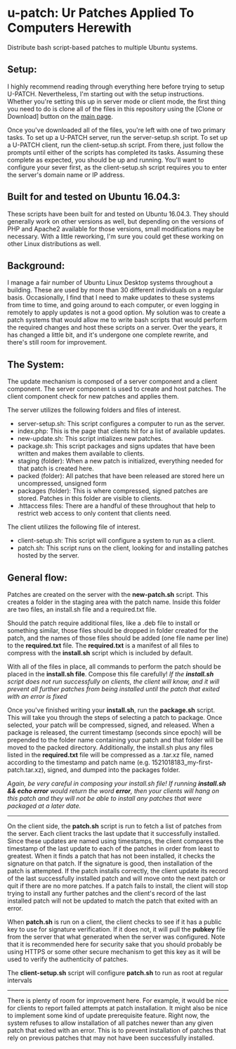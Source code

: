 # u-patch: Ur Patches Applied To Computers Herewith
Distribute bash script-based patches to multiple Ubuntu systems.

Setup:
---
I highly recommend reading through everything here before trying to setup U-PATCH. Nevertheless, I'm starting out with the setup instructions. Whether you're setting this up in server mode or client mode, the first thing you need to do is clone all of the files in this repository using the [Clone or Download] button on the [main page](https://github.com/nbros652/u-patch).

Once you've downloaded all of the files, you're left with one of two primary tasks. To set up a U-PATCH server, run the server-setup.sh script. To set up a U-PATCH client, run the client-setup.sh script. From there, just follow the prompts until either of the scripts has completed its tasks. Assuming these complete as expected, you should be up and running. You'll want to configure your sever first, as the client-setup.sh script requires you to enter the server's domain name or IP address.

Built for and tested on Ubuntu 16.04.3:
---
These scripts have been built for and tested on Ubuntu 16.04.3. They should generally work on other versions as well, but depending on the versions of PHP and Apache2 available for those versions, small modifications may be necessary. With a little reworking, I'm sure you could get these working on other Linux distributions as well.

Background:
---
I manage a fair number of Ubuntu Linux Desktop systems throughout a building. These are used by more than 30 different individuals on a regular basis. Occasionally, I find that I need to make updates to these systems from time to time, and going around to each computer, or even logging in remotely to apply updates is not a good option. My solution was to create a patch systems that would allow me to write bash scripts that would perform the required changes and host these scripts on a server. Over the years, it has changed a little bit, and it's undergone one complete rewrite, and there's still room for improvement.

The System:
---
The update mechanism is composed of a server component and a client component. The server component is used to create and host patches. The client component check for new patches and applies them.

The server utilizes the following folders and files of interest.
* server-setup.sh: This script configures a computer to run as the server.
* index.php: This is the page that clients hit for a list of available updates.
* new-update.sh: This script intializes new patches.
* package.sh: This script packages and signs updates that have been written and makes them available to clients.
* staging (folder): When a new patch is initialized, everything needed for that patch is created here.
* packed (folder): All patches that have been released are stored here un uncompressed, unsigned form
* packages (folder): This is where compressed, signed patches are stored. Patches in this folder are visible to clients.
* .httaccess files: There are a handful of these throughout that help to restrict web access to only content that clients need.

The client utilizes the following file of interest.
* client-setup.sh: This script will configure a system to run as a client.
* patch.sh: This script runs on the client, looking for and installing patches hosted by the server.

General flow:
---
Patches are created on the server with the **new-patch.sh** script. This creates a folder in the staging area with the patch name. Inside this folder are two files, an install.sh file and a required.txt file.

Should the patch require additional files, like a .deb file to install or something similar, those files should be dropped in folder created for the patch, and the names of those files should be added (one file name per line) to the **required.txt** file. The **required.txt** is a manifest of all files to compress with the **install.sh** script which is included by default.

With all of the files in place, all commands to perform the patch should be placed in the **install.sh file**. Compose this file carefully! *If the **install.sh** script does not run successfully on clients, the client will know, and it will prevent all further patches from being installed until the patch that exited with an error is fixed*

Once you've finished writing your **install.sh**, run the **package.sh** script. This will take you through the steps of selecting a patch to package. Once selected, your patch will be compressed, signed, and released. When a package is released, the current timestamp (seconds since epoch) will be prepended to the folder name containing your patch and that folder will be moved to the packed directory. Additionally, the install.sh plus any files listed in the **required.txt** file will be compressed as a .tar.xz file, named according to the timestamp and patch name (e.g. 1521018183_my-first-patch.tar.xz), signed, and dumped into the packages folder.

*Again, be very careful in composing your install.sh file! If running **install.sh && echo error** would return the word **error**, then your clients will hang on this patch and they will not be able to install any patches that were packaged at a later date.*

---

On the client side, the **patch.sh** script is run to fetch a list of patches from the server. Each client tracks the last update that it successfully installed. Since these updates are named using timestamps, the client compares the timestamp of the last update to each of the patches in order from least to greatest. When it finds a patch that has not been installed, it checks the signature on that patch. If the signature is good, then installation of the patch is attempted. If the patch installs correctly, the client update its record of the last successfully installed patch and will move onto the next patch or quit if there are no more patches. If a patch fails to install, the client will stop trying to install any further patches and the client's record of the last installed patch will not be updated to match the patch that exited with an error.

When **patch.sh** is run on a client, the client checks to see if it has a public key to use for signature verification. If it does not, it will pull the **pubkey** file from the server that what generated when the server was configured. Note that it is recommended here for security sake that you should probably be using HTTPS or some other secure mechanism to get this key as it will be used to verify the authenticity of patches.

The **client-setup.sh** script will configure **patch.sh** to run as root at regular intervals

--- 

There is plenty of room for improvement here. For example, it would be nice for clients to report failed attempts at patch installation. It might also be nice to implement some kind of update prerequisite feature. Right now, the system refuses to allow installation of all patches newer than any given patch that exited with an error. This is to prevent installation of patches that rely on previous patches that may not have been successfully installed.
